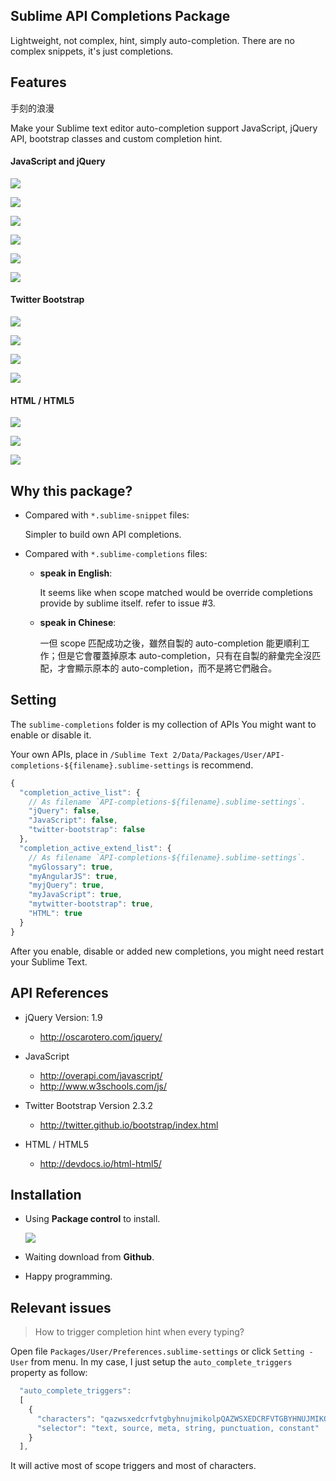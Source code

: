 ## Sublime API Completions Package

Lightweight, not complex, hint, simply auto-completion. There are no complex snippets, it's just completions.


## Features

手刻的浪漫

Make your Sublime text editor auto-completion support JavaScript, jQuery API, bootstrap classes and custom completion hint.

#### JavaScript and jQuery

![](https://raw.github.com/Pleasurazy/Sublime-JavsScript-API-Completions/master/README/JavaScript-and-jQuery/demo1.gif)

![](https://raw.github.com/Pleasurazy/Sublime-JavsScript-API-Completions/master/README/JavaScript-and-jQuery/static1.jpg)

![](https://raw.github.com/Pleasurazy/Sublime-JavsScript-API-Completions/master/README/JavaScript-and-jQuery/static2.jpg)

![](https://raw.github.com/Pleasurazy/Sublime-JavsScript-API-Completions/master/README/JavaScript-and-jQuery/static3.jpg)

![](https://raw.github.com/Pleasurazy/Sublime-JavsScript-API-Completions/master/README/JavaScript-and-jQuery/static4.jpg)

![](https://raw.github.com/Pleasurazy/Sublime-JavsScript-API-Completions/master/README/JavaScript-and-jQuery/static5.jpg)

#### Twitter Bootstrap

![](https://raw.github.com/Pleasurazy/Sublime-JavsScript-API-Completions/master/README/bootstrap-demo/demo1.gif)

![](https://raw.github.com/Pleasurazy/Sublime-JavsScript-API-Completions/master/README/bootstrap-demo/static1.jpg)

![](https://raw.github.com/Pleasurazy/Sublime-JavsScript-API-Completions/master/README/bootstrap-demo/static2.jpg)

![](https://raw.github.com/Pleasurazy/Sublime-JavsScript-API-Completions/master/README/bootstrap-demo/static3.jpg)

#### HTML / HTML5

![](https://raw.github.com/Pleasurazy/Sublime-JavsScript-API-Completions/master/README/HTML/html-demo1.gif)

![](https://raw.github.com/Pleasurazy/Sublime-JavsScript-API-Completions/master/README/HTML/static1.jpg)

![](https://raw.github.com/Pleasurazy/Sublime-JavsScript-API-Completions/master/README/HTML/static2.jpg)


## Why this package?

* Compared with `*.sublime-snippet` files:

  Simpler to build own API completions.

* Compared with `*.sublime-completions` files:
  
  * **speak in English**:

      It seems like when scope matched would be override completions provide by sublime itself. refer to issue #3.

  * **speak in Chinese**:

      一但 scope 匹配成功之後，雖然自製的 auto-completion 能更順利工作；但是它會覆蓋掉原本 auto-completion，只有在自製的辭彙完全沒匹配，才會顯示原本的 auto-completion，而不是將它們融合。


## Setting

The `sublime-completions` folder is my collection of APIs You might want to enable or disable it.

Your own APIs, place in `/Sublime Text 2/Data/Packages/User/API-completions-${filename}.sublime-settings` is recommend.

```js
{
  "completion_active_list": {
    // As filename `API-completions-${filename}.sublime-settings`.
    "jQuery": false,
    "JavaScript": false,
    "twitter-bootstrap": false
  },
  "completion_active_extend_list": {
    // As filename `API-completions-${filename}.sublime-settings`.
    "myGlossary": true,
    "myAngularJS": true,
    "myjQuery": true,
    "myJavaScript": true,
    "mytwitter-bootstrap": true,
    "HTML": true
  }
}
```

After you enable, disable or added new completions, you might need restart your Sublime Text.


## API References

* jQuery Version: 1.9

  * http://oscarotero.com/jquery/

* JavaScript

  * http://overapi.com/javascript/
  * http://www.w3schools.com/js/

* Twitter Bootstrap Version 2.3.2

  * http://twitter.github.io/bootstrap/index.html

* HTML / HTML5

  * http://devdocs.io/html-html5/

## Installation

* Using **Package control** to install.

  ![](https://raw.github.com/Pleasurazy/Sublime-JavsScript-API-Completions/master/README/UsingPackageControl.jpg)

* Waiting download from **Github**.

* Happy programming.


## Relevant issues

> How to trigger completion hint when every typing?

Open file `Packages/User/Preferences.sublime-settings` or click `Setting - User` from menu. In my case, I just setup the `auto_complete_triggers` property as follow:

```js
  "auto_complete_triggers":
  [
    {
      "characters": "qazwsxedcrfvtgbyhnujmikolpQAZWSXEDCRFVTGBYHNUJMIKOLP",
      "selector": "text, source, meta, string, punctuation, constant"
    }
  ],
```

It will active most of scope triggers and most of characters.